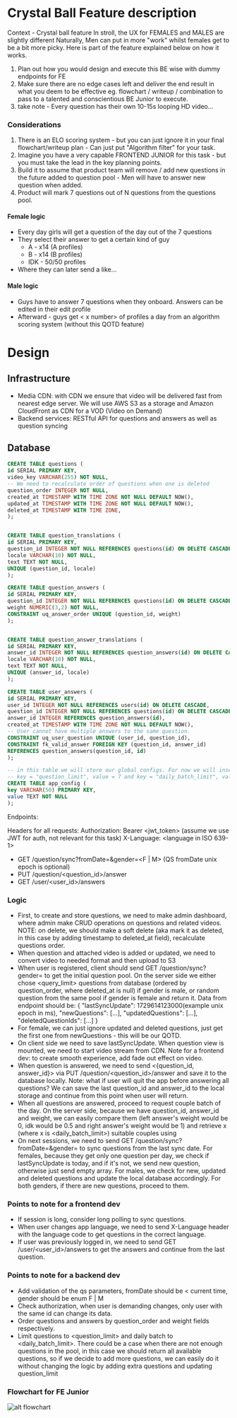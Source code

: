 # Crystal Ball Feature description

Context - Crystal ball feature
In stroll, the UX for FEMALES and MALES are slightly different
Naturally, Men can put in more "work" whilst females get to be a bit more picky.
Here is part of the feature explained below on how it works.

1. Plan out how you would design and execute this BE
   wise with dummy endpoints for FE
2. Make sure there are no edge cases left and deliver the
   end result in what you deem to be effective
   eg. flowchart / writeup / combination to pass to a
   talented and conscientious BE Junior to execute.
3. take note - Every question has their own 10-15s looping
   HD video...

### Considerations

1. There is an ELO scoring system - but you can just ignore it in your final flowchart/writeup plan -
   Can just put "Algorithm filter" for your task.
2. Imagine you have a very capable FRONTEND JUNIOR for this task - but you must take the lead in
   the key planning points.
3. Build it to assume that product team will remove / add new questions in the future added to
   question pool - Men will have to answer new question when added.
4. Product will mark 7 questions out of N questions from the questions pool.

#### Female logic

- Every day girls will get a question of the day out of the 7 questions
- They select their answer to get a certain kind of guy
    * A - x14 (A profiles)
    * B - x14 (B profiles)
    * IDK - 50/50 profiles
- Where they can later send a like...

#### Male logic

- Guys have to answer 7 questions when they onboard. Answers can be edited in their edit profile
- Afterward - guys get < x number> of profiles a day from an algorithm scoring system (without this QOTD feature)

# Design

## Infrastructure

- Media CDN: with CDN we ensure that video will be delivered fast from nearest edge server. We will use AWS S3 as a
  storage and Amazon CloudFront as CDN for a VOD (Video on Demand)
- Backend services: RESTful API for questions and answers as well as question syncing

## Database

```sql
CREATE TABLE questions (
id SERIAL PRIMARY KEY,
video_key VARCHAR(255) NOT NULL,
-- We need to recalculate order of questions when one is deleted
question_order INTEGER NOT NULL,
created_at TIMESTAMP WITH TIME ZONE NOT NULL DEFAULT NOW(),
updated_at TIMESTAMP WITH TIME ZONE NOT NULL DEFAULT NOW(),
deleted_at TIMESTAMP WITH TIME ZONE,
);


CREATE TABLE question_translations (
id SERIAL PRIMARY KEY,
question_id INTEGER NOT NULL REFERENCES questions(id) ON DELETE CASCADE,
locale VARCHAR(10) NOT NULL,
text TEXT NOT NULL,
UNIQUE (question_id, locale)
);

CREATE TABLE question_answers (
id SERIAL PRIMARY KEY,
question_id INTEGER NOT NULL REFERENCES questions(id) ON DELETE CASCADE,
weight NUMERIC(3,2) NOT NULL,
CONSTRAINT uq_answer_order UNIQUE (question_id, weight)
);


CREATE TABLE question_answer_translations (
id SERIAL PRIMARY KEY,
answer_id INTEGER NOT NULL REFERENCES question_answers(id) ON DELETE CASCADE,
locale VARCHAR(10) NOT NULL,
text TEXT NOT NULL,
UNIQUE (answer_id, locale)
);

CREATE TABLE user_answers (
id SERIAL PRIMARY KEY,
user_id INTEGER NOT NULL REFERENCES users(id) ON DELETE CASCADE,
question_id INTEGER NOT NULL REFERENCES questions(id) ON DELETE CASCADE,
answer_id INTEGER REFERENCES question_answers(id),
created_at TIMESTAMP WITH TIME ZONE NOT NULL DEFAULT NOW(),
-- User cannot have multiple answers to the same question.
CONSTRAINT uq_user_question UNIQUE (user_id, question_id),
CONSTRAINT fk_valid_answer FOREIGN KEY (question_id, answer_id)
REFERENCES question_answers(question_id, id)
);

-- in this table we will store our global configs. For now we will insert only 
-- key = "question_limit", value = 7 and key = "daily_batch_limit", value = 14
CREATE TABLE app_config (
key VARCHAR(50) PRIMARY KEY,
value TEXT NOT NULL
);

```

Endpoints:

Headers for all requests:
Authorization: Bearer <jwt_token> (assume we use JWT for auth, not relevant for this task)
X-Language: <language in ISO 639-1>

- GET /question/sync?fromDate=<unix epoch>&gender=<F | M> (QS fromDate unix epoch is optional)
- PUT /question/<question_id>/answer
- GET /user/<user_id>/answers

### Logic

- First, to create and store questions, we need to make admin dashboard, where admin make CRUD operations on questions
  and related videos. NOTE: on delete, we should make a soft delete (aka mark it as deleted, in this case by adding
  timestamp to deleted_at field), recalculate questions order.
- When question and attached video is added or updated, we need to convert video to needed format and then upload to S3
- When user is registered, client should send GET /question/sync?gender= to get the initial question pool. On the server
  side we either chose <query_limit> questions from database (ordered by question_order, where deleted_at is null) if
  gender is male, or random question from the same pool if gender is female and return it. Data from endpoint should be:
  {
  "lastSyncUpdate": 1729614123000(example unix epoch in ms),
  "newQuestions": [...],
  "updatedQuestions": [...],
  "deletedQuestionIds": [...]
  }
- For female, we can just ignore updated and deleted questions, just get the first one from newQuestions -
  this will be our QOTD.
- On client side we need to save lastSyncUpdate. When question view is mounted, we need to start video stream from CDN.
  Note for a frontend dev: to create smooth experience, add fade out effect on video.
- When question is answered, we need to send <{question_id, answer_id}> via PUT /question/<question_id>/answer and save
  it to the database locally.
  Note: what if user will quit the app before answering all questions? We can save the last question_id and answer_id to
  the local storage and continue from this point when user will return.
- When all questions are answered, proceed to request couple batch of the day. On the server side, because we have
  question_id, answer_id and weight, we can easily compare them (left answer's weight would be 0, idk would be 0.5 and
  right answer's weight would be 1) and retrieve x (where x is <daily_batch_limit>) suitable couples using <algorithm>
- On next sessions, we need to send GET /question/sync?fromDate=<lastSyncUpdate>&gender=<gender> to sync questions
  from the last sync date. For females, because they get only one question per day, we check if lastSyncUpdate is today,
  and if it's not, we send new question, otherwise just send empty array. For males, we check for new, updated and
  deleted questions and update the local database accordingly. For both genders, if there are new questions, proceed to
  them.

### Points to note for a frontend dev

- If session is long, consider long polling to sync questions.
- When user changes app language, we need to send X-Language header with the language code to get questions in the
  correct language.
- If user was previously logged in, we need to send GET /user/<user_id>/answers to get the answers and continue from
  the last question.

### Points to note for a backend dev

- Add validation of the qs parameters, fromDate should be < current time, gender should be enum F | M
- Check authorization, when user is demanding changes, only user with the same id can change its data.
- Order questions and answers by question_order and weight fields respectively.
- Limit questions to <question_limit> and daily batch to <daily_batch_limit>. There could be a case when there are not
  enough questions in the pool, in this case we should return all available questions, so if we decide to add more
  questions, we can easily do it without changing the logic by adding extra questions and updating question_limit


### Flowchart for FE Junior

![alt flowchart](flowchart.png)
